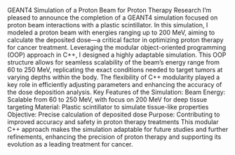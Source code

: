 GEANT4 Simulation of a Proton Beam for Proton Therapy Research
I’m pleased to announce the completion of a GEANT4 simulation focused on proton beam interactions with a plastic scintillator. In this simulation, I modeled a proton beam with energies ranging up to 200 MeV, aiming to calculate the deposited dose—a critical factor in optimizing proton therapy for cancer treatment.
Leveraging the modular object-oriented programming (OOP) approach in C++, I designed a highly adaptable simulation. This OOP structure allows for seamless scalability of the beam’s energy range from 60 to 250 MeV, replicating the exact conditions needed to target tumors at varying depths within the body. The flexibility of C++ modularity played a key role in efficiently adjusting parameters and enhancing the accuracy of the dose deposition analysis.
Key Features of the Simulation:
Beam Energy: Scalable from 60 to 250 MeV, with focus on 200 MeV for deep tissue targeting
Material: Plastic scintillator to simulate tissue-like properties
Objective: Precise calculation of deposited dose
Purpose: Contributing to improved accuracy and safety in proton therapy treatments
This modular C++ approach makes the simulation adaptable for future studies and further refinements, enhancing the precision of proton therapy and supporting its evolution as a leading treatment for cancer.
